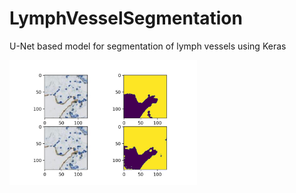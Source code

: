 # LymphVesselSegmentation
U-Net based model for segmentation of lymph vessels using Keras

<img 
  src="https://github.com/RPalpatine/LymphVesselSegmentation/blob/main/example1.jpg" 
  alt="Alt text"
  title="Example 1"
  style="display: inline-block; margin: 0 auto; max-width: 300px">

